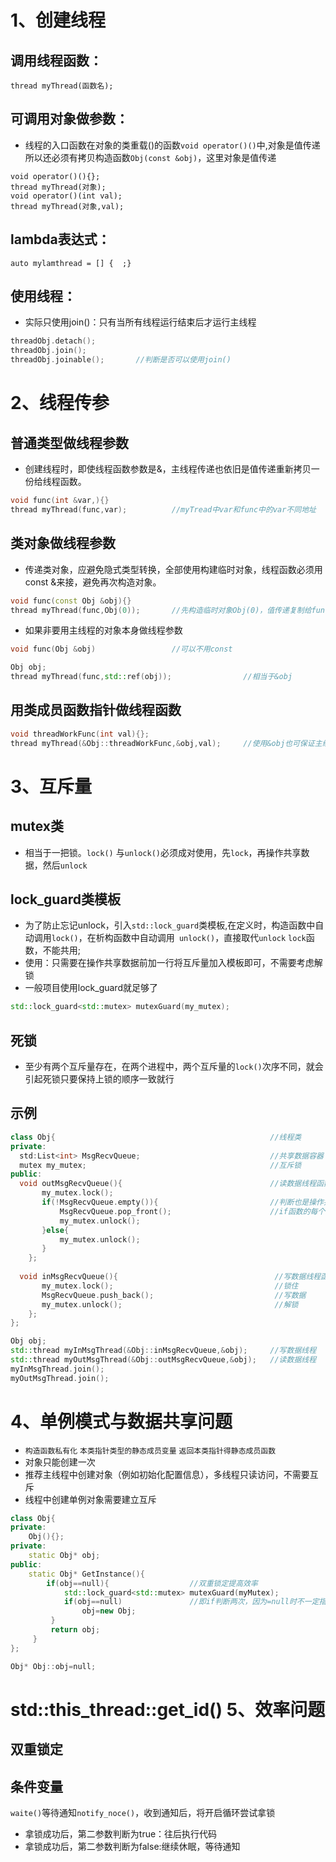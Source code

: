

1、创建线程  
=============

调用线程函数： 
----------------
```
thread myThread(函数名);
```
可调用对象做参数：  
-----------------
* 线程的入口函数在对象的类重载()的函数`void operator()()`中,对象是值传递所以还必须有拷贝构造函数`Obj(const &obj)`，这里对象是值传递
```
void operator()(){};
thread myThread(对象);
void operator()(int val);
thread myThread(对象,val); 
```   
lambda表达式： 
------------------
```
auto mylamthread = [] {  ;}
````
使用线程：
-----------
* 实际只使用join()：只有当所有线程运行结束后才运行主线程
```cpp
threadObj.detach();
threadObj.join();
threadObj.joinable();       //判断是否可以使用join()
```

2、线程传参
===============
普通类型做线程参数  
---------------------
* 创建线程时，即使线程函数参数是&，主线程传递也依旧是值传递重新拷贝一份给线程函数。
```cpp
void func(int &var,){}    
thread myThread(func,var);          //myTread中var和func中的var不同地址
```
类对象做线程参数 
------------------
* 传递类对象，应避免隐式类型转换，全部使用构建临时对象，线程函数必须用const &来接，避免再次构造对象。
```cpp
void func(const Obj &obj){}     
thread myThread(func,Obj(0));       //先构造临时对象Obj(0)，值传递复制给func函数obj对象
```
* 如果非要用主线程的对象本身做线程参数
```cpp
void func(Obj &obj)                 //可以不用const

Obj obj;           
thread myThread(func,std::ref(obj));                //相当于&obj

```
用类成员函数指针做线程函数
----------------------
```cpp
void threadWorkFunc(int val){};
thread myThread(&Obj::threadWorkFunc,&obj,val);     //使用&obj也可保证主线程和线程使用同一个对象
```

3、互斥量
===============
mutex类
----------
* 相当于一把锁。`lock()` 与`unlock()`必须成对使用，先`lock`，再操作共享数据，然后`unlock`   

lock_guard类模板
--------------
* 为了防止忘记unlock，引入`std::lock_guard`类模板,在定义时，构造函数中自动调用`lock()`，在析构函数中自动调用`
unlock()`，直接取代`unlock` `lock`函数，不能共用;  
* 使用：只需要在操作共享数据前加一行将互斥量加入模板即可，不需要考虑解锁
* 一般项目使用lock_guard就足够了
```cpp
std::lock_guard<std::mutex> mutexGuard(my_mutex);
```
死锁
--------
* 至少有两个互斥量存在，在两个进程中，两个互斥量的`lock()`次序不同，就会引起死锁只要保持上锁的顺序一致就行

示例
---------
```cpp
class Obj{                                                //线程类
private:
  std:List<int> MsgRecvQueue;                             //共享数据容器
  mutex my_mutex;                                         //互斥锁
public:
  void outMsgRecvQueue(){                                 //读数据线程函数
       my_mutex.lock();
       if(!MsgRecvQueue.empty()){                         //判断也是操作共享数据
           MsgRecvQueue.pop_front();                      //if函数的每个分支都要解锁
           my_mutex.unlock();             
       }else{
           my_mutex.unlock();
       }
    };       
  
  void inMsgRecvQueue(){                                   //写数据线程函数
       my_mutex.lock();                                    //锁住
       MsgRecvQueue.push_back();                           //写数据
       my_mutex.unlock();                                  //解锁
    };        
};

Obj obj;
std::thread myInMsgThread(&Obj::inMsgRecvQueue,&obj);     //写数据线程
std::thread myOutMsgThread(&Obj::outMsgRecvQueue,&obj);   //读数据线程
myInMsgThread.join();
myOutMsgThread.join();
```

4、单例模式与数据共享问题
=========================
* `构造函数私有化` `本类指针类型的静态成员变量` `返回本类指针得静态成员函数`
* 对象只能创建一次
* 推荐主线程中创建对象（例如初始化配置信息），多线程只读访问，不需要互斥
* 线程中创建单例对象需要建立互斥
```cpp
class Obj{
private:
    Obj(){};
private:
    static Obj* obj;
public:
    static Obj* GetInstance(){  
        if(obj==null){                  //双重锁定提高效率
            std::lock_guard<std::mutex> mutexGuard(myMutex);
            if(obj==null)               //即if判断两次，因为=null时不一定指对象没有new，可能多个线程争抢权限
                obj=new Obj;
         }
         return obj;
     }
};

Obj* Obj::obj=null;
```

std::this_thread::get_id()
5、效率问题
===============
双重锁定
---------------
条件变量
-------------
`waite()`等待通知`notify_noce()`，收到通知后，将开启循环尝试拿锁
* 拿锁成功后，第二参数判断为true：往后执行代码
* 拿锁成功后，第二参数判断为false:继续休眠，等待通知




